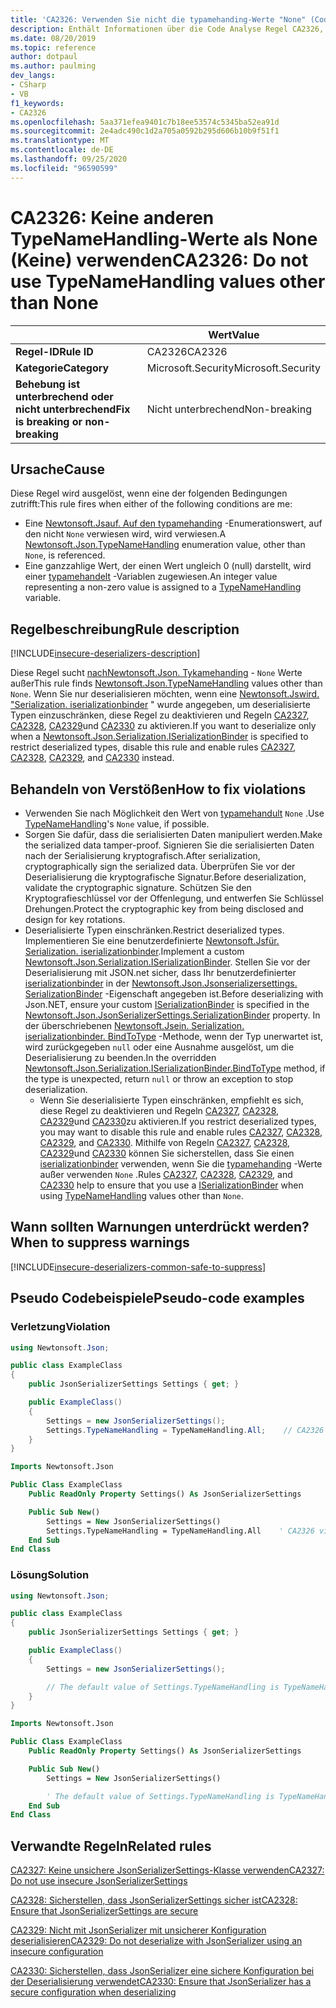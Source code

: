 ```yaml
---
title: 'CA2326: Verwenden Sie nicht die typamehanding-Werte "None" (Code Analyse).'
description: Enthält Informationen über die Code Analyse Regel CA2326, einschließlich der Gründe, der Behebung von Verstößen und der Zeit, zu der Sie unterdrückt werden soll.
ms.date: 08/20/2019
ms.topic: reference
author: dotpaul
ms.author: paulming
dev_langs:
- CSharp
- VB
f1_keywords:
- CA2326
ms.openlocfilehash: 5aa371efea9401c7b18ee53574c5345ba52ea91d
ms.sourcegitcommit: 2e4adc490c1d2a705a0592b295d606b10b9f51f1
ms.translationtype: MT
ms.contentlocale: de-DE
ms.lasthandoff: 09/25/2020
ms.locfileid: "96590599"
---
```

# <a name="ca2326-do-not-use-typenamehandling-values-other-than-none"></a><span data-ttu-id="68035-103">CA2326: Keine anderen TypeNameHandling-Werte als None (Keine) verwenden</span><span class="sxs-lookup"><span data-stu-id="68035-103">CA2326: Do not use TypeNameHandling values other than None</span></span>

| | <span data-ttu-id="68035-104">Wert</span><span class="sxs-lookup"><span data-stu-id="68035-104">Value</span></span> |
|-|-|
| <span data-ttu-id="68035-105">**Regel-ID**</span><span class="sxs-lookup"><span data-stu-id="68035-105">**Rule ID**</span></span> |<span data-ttu-id="68035-106">CA2326</span><span class="sxs-lookup"><span data-stu-id="68035-106">CA2326</span></span>|
| <span data-ttu-id="68035-107">**Kategorie**</span><span class="sxs-lookup"><span data-stu-id="68035-107">**Category**</span></span> |<span data-ttu-id="68035-108">Microsoft.Security</span><span class="sxs-lookup"><span data-stu-id="68035-108">Microsoft.Security</span></span>|
| <span data-ttu-id="68035-109">**Behebung ist unterbrechend oder nicht unterbrechend**</span><span class="sxs-lookup"><span data-stu-id="68035-109">**Fix is breaking or non-breaking**</span></span> |<span data-ttu-id="68035-110">Nicht unterbrechend</span><span class="sxs-lookup"><span data-stu-id="68035-110">Non-breaking</span></span>|

## <a name="cause"></a><span data-ttu-id="68035-111">Ursache</span><span class="sxs-lookup"><span data-stu-id="68035-111">Cause</span></span>

<span data-ttu-id="68035-112">Diese Regel wird ausgelöst, wenn eine der folgenden Bedingungen zutrifft:</span><span class="sxs-lookup"><span data-stu-id="68035-112">This rule fires when either of the following conditions are me:</span></span>

- <span data-ttu-id="68035-113">Eine [Newtonsoft.Jsauf. Auf den typamehanding](https://www.newtonsoft.com/json/help/html/T_Newtonsoft_Json_TypeNameHandling.htm) -Enumerationswert, auf den nicht `None` verwiesen wird, wird verwiesen.</span><span class="sxs-lookup"><span data-stu-id="68035-113">A [Newtonsoft.Json.TypeNameHandling](https://www.newtonsoft.com/json/help/html/T_Newtonsoft_Json_TypeNameHandling.htm) enumeration value, other than `None`, is referenced.</span></span>
- <span data-ttu-id="68035-114">Eine ganzzahlige Wert, der einen Wert ungleich 0 (null) darstellt, wird einer [typamehandelt](https://www.newtonsoft.com/json/help/html/T_Newtonsoft_Json_TypeNameHandling.htm) -Variablen zugewiesen.</span><span class="sxs-lookup"><span data-stu-id="68035-114">An integer value representing a non-zero value is assigned to a [TypeNameHandling](https://www.newtonsoft.com/json/help/html/T_Newtonsoft_Json_TypeNameHandling.htm) variable.</span></span>

## <a name="rule-description"></a><span data-ttu-id="68035-115">Regelbeschreibung</span><span class="sxs-lookup"><span data-stu-id="68035-115">Rule description</span></span>

[!INCLUDE[insecure-deserializers-description](~/includes/code-analysis/insecure-deserializers-description.md)]

<span data-ttu-id="68035-116">Diese Regel sucht [ nachNewtonsoft.Json. Tykamehanding](https://www.newtonsoft.com/json/help/html/T_Newtonsoft_Json_TypeNameHandling.htm) - `None` Werte außer</span><span class="sxs-lookup"><span data-stu-id="68035-116">This rule finds [Newtonsoft.Json.TypeNameHandling](https://www.newtonsoft.com/json/help/html/T_Newtonsoft_Json_TypeNameHandling.htm) values other than `None`.</span></span> <span data-ttu-id="68035-117">Wenn Sie nur deserialisieren möchten, wenn eine [Newtonsoft.Jswird. "Serialization. iserializationbinder](https://www.newtonsoft.com/json/help/html/T_Newtonsoft_Json_Serialization_ISerializationBinder.htm) " wurde angegeben, um deserialisierte Typen einzuschränken, diese Regel zu deaktivieren und Regeln [CA2327](ca2327.md), [CA2328](ca2328.md), [CA2329](ca2329.md)und [CA2330](ca2330.md) zu aktivieren.</span><span class="sxs-lookup"><span data-stu-id="68035-117">If you want to deserialize only when a [Newtonsoft.Json.Serialization.ISerializationBinder](https://www.newtonsoft.com/json/help/html/T_Newtonsoft_Json_Serialization_ISerializationBinder.htm) is specified to restrict deserialized types, disable this rule and enable rules [CA2327](ca2327.md), [CA2328](ca2328.md), [CA2329](ca2329.md), and [CA2330](ca2330.md) instead.</span></span>

## <a name="how-to-fix-violations"></a><span data-ttu-id="68035-118">Behandeln von Verstößen</span><span class="sxs-lookup"><span data-stu-id="68035-118">How to fix violations</span></span>

- <span data-ttu-id="68035-119">Verwenden Sie nach Möglichkeit den Wert von [typamehandult](https://www.newtonsoft.com/json/help/html/T_Newtonsoft_Json_TypeNameHandling.htm) `None` .</span><span class="sxs-lookup"><span data-stu-id="68035-119">Use [TypeNameHandling](https://www.newtonsoft.com/json/help/html/T_Newtonsoft_Json_TypeNameHandling.htm)'s `None` value, if possible.</span></span>
- <span data-ttu-id="68035-120">Sorgen Sie dafür, dass die serialisierten Daten manipuliert werden.</span><span class="sxs-lookup"><span data-stu-id="68035-120">Make the serialized data tamper-proof.</span></span> <span data-ttu-id="68035-121">Signieren Sie die serialisierten Daten nach der Serialisierung kryptografisch.</span><span class="sxs-lookup"><span data-stu-id="68035-121">After serialization, cryptographically sign the serialized data.</span></span> <span data-ttu-id="68035-122">Überprüfen Sie vor der Deserialisierung die kryptografische Signatur.</span><span class="sxs-lookup"><span data-stu-id="68035-122">Before deserialization, validate the cryptographic signature.</span></span> <span data-ttu-id="68035-123">Schützen Sie den Kryptografieschlüssel vor der Offenlegung, und entwerfen Sie Schlüssel Drehungen.</span><span class="sxs-lookup"><span data-stu-id="68035-123">Protect the cryptographic key from being disclosed and design for key rotations.</span></span>
- <span data-ttu-id="68035-124">Deserialisierte Typen einschränken.</span><span class="sxs-lookup"><span data-stu-id="68035-124">Restrict deserialized types.</span></span> <span data-ttu-id="68035-125">Implementieren Sie eine benutzerdefinierte [Newtonsoft.Jsfür. Serialization. iserializationbinder](https://www.newtonsoft.com/json/help/html/T_Newtonsoft_Json_Serialization_ISerializationBinder.htm).</span><span class="sxs-lookup"><span data-stu-id="68035-125">Implement a custom [Newtonsoft.Json.Serialization.ISerializationBinder](https://www.newtonsoft.com/json/help/html/T_Newtonsoft_Json_Serialization_ISerializationBinder.htm).</span></span> <span data-ttu-id="68035-126">Stellen Sie vor der Deserialisierung mit JSON.net sicher, dass Ihr benutzerdefinierter [iserializationbinder](https://www.newtonsoft.com/json/help/html/T_Newtonsoft_Json_Serialization_ISerializationBinder.htm) in der [Newtonsoft.Json.Jsonserializersettings. SerializationBinder](https://www.newtonsoft.com/json/help/html/P_Newtonsoft_Json_JsonSerializerSettings_SerializationBinder.htm) -Eigenschaft angegeben ist.</span><span class="sxs-lookup"><span data-stu-id="68035-126">Before deserializing with Json.NET, ensure your custom [ISerializationBinder](https://www.newtonsoft.com/json/help/html/T_Newtonsoft_Json_Serialization_ISerializationBinder.htm) is specified in the [Newtonsoft.Json.JsonSerializerSettings.SerializationBinder](https://www.newtonsoft.com/json/help/html/P_Newtonsoft_Json_JsonSerializerSettings_SerializationBinder.htm) property.</span></span> <span data-ttu-id="68035-127">In der überschriebenen [Newtonsoft.Jsein. Serialization. iserializationbinder. BindToType](https://www.newtonsoft.com/json/help/html/M_Newtonsoft_Json_Serialization_ISerializationBinder_BindToType.htm) -Methode, wenn der Typ unerwartet ist, wird zurückgegeben `null` oder eine Ausnahme ausgelöst, um die Deserialisierung zu beenden.</span><span class="sxs-lookup"><span data-stu-id="68035-127">In the overridden [Newtonsoft.Json.Serialization.ISerializationBinder.BindToType](https://www.newtonsoft.com/json/help/html/M_Newtonsoft_Json_Serialization_ISerializationBinder_BindToType.htm) method, if the type is unexpected, return `null` or throw an exception to stop deserialization.</span></span>
  - <span data-ttu-id="68035-128">Wenn Sie deserialisierte Typen einschränken, empfiehlt es sich, diese Regel zu deaktivieren und Regeln [CA2327](ca2327.md), [CA2328](ca2328.md), [CA2329](ca2329.md)und [CA2330](ca2330.md)zu aktivieren.</span><span class="sxs-lookup"><span data-stu-id="68035-128">If you restrict deserialized types, you may want to disable this rule and enable rules [CA2327](ca2327.md), [CA2328](ca2328.md), [CA2329](ca2329.md), and [CA2330](ca2330.md).</span></span> <span data-ttu-id="68035-129">Mithilfe von Regeln [CA2327](ca2327.md), [CA2328](ca2328.md), [CA2329](ca2329.md)und [CA2330](ca2330.md) können Sie sicherstellen, dass Sie einen [iserializationbinder](https://www.newtonsoft.com/json/help/html/T_Newtonsoft_Json_Serialization_ISerializationBinder.htm) verwenden, wenn Sie die [typamehanding](https://www.newtonsoft.com/json/help/html/T_Newtonsoft_Json_TypeNameHandling.htm) -Werte außer verwenden `None` .</span><span class="sxs-lookup"><span data-stu-id="68035-129">Rules [CA2327](ca2327.md), [CA2328](ca2328.md), [CA2329](ca2329.md), and [CA2330](ca2330.md) help to ensure that you use a [ISerializationBinder](https://www.newtonsoft.com/json/help/html/T_Newtonsoft_Json_Serialization_ISerializationBinder.htm) when using [TypeNameHandling](https://www.newtonsoft.com/json/help/html/T_Newtonsoft_Json_TypeNameHandling.htm) values other than `None`.</span></span>

## <a name="when-to-suppress-warnings"></a><span data-ttu-id="68035-130">Wann sollten Warnungen unterdrückt werden?</span><span class="sxs-lookup"><span data-stu-id="68035-130">When to suppress warnings</span></span>

[!INCLUDE[insecure-deserializers-common-safe-to-suppress](~/includes/code-analysis/insecure-deserializers-common-safe-to-suppress.md)]

## <a name="pseudo-code-examples"></a><span data-ttu-id="68035-131">Pseudo Codebeispiele</span><span class="sxs-lookup"><span data-stu-id="68035-131">Pseudo-code examples</span></span>

### <a name="violation"></a><span data-ttu-id="68035-132">Verletzung</span><span class="sxs-lookup"><span data-stu-id="68035-132">Violation</span></span>

```csharp
using Newtonsoft.Json;

public class ExampleClass
{
    public JsonSerializerSettings Settings { get; }

    public ExampleClass()
    {
        Settings = new JsonSerializerSettings();
        Settings.TypeNameHandling = TypeNameHandling.All;    // CA2326 violation.
    }
}
```

```vb
Imports Newtonsoft.Json

Public Class ExampleClass
    Public ReadOnly Property Settings() As JsonSerializerSettings

    Public Sub New()
        Settings = New JsonSerializerSettings()
        Settings.TypeNameHandling = TypeNameHandling.All    ' CA2326 violation.
    End Sub
End Class
```

### <a name="solution"></a><span data-ttu-id="68035-133">Lösung</span><span class="sxs-lookup"><span data-stu-id="68035-133">Solution</span></span>

```csharp
using Newtonsoft.Json;

public class ExampleClass
{
    public JsonSerializerSettings Settings { get; }

    public ExampleClass()
    {
        Settings = new JsonSerializerSettings();

        // The default value of Settings.TypeNameHandling is TypeNameHandling.None.
    }
}
```

```vb
Imports Newtonsoft.Json

Public Class ExampleClass
    Public ReadOnly Property Settings() As JsonSerializerSettings

    Public Sub New()
        Settings = New JsonSerializerSettings()

        ' The default value of Settings.TypeNameHandling is TypeNameHandling.None.
    End Sub
End Class
```

## <a name="related-rules"></a><span data-ttu-id="68035-134">Verwandte Regeln</span><span class="sxs-lookup"><span data-stu-id="68035-134">Related rules</span></span>

[<span data-ttu-id="68035-135">CA2327: Keine unsichere JsonSerializerSettings-Klasse verwenden</span><span class="sxs-lookup"><span data-stu-id="68035-135">CA2327: Do not use insecure JsonSerializerSettings</span></span>](ca2327.md)

[<span data-ttu-id="68035-136">CA2328: Sicherstellen, dass JsonSerializerSettings sicher ist</span><span class="sxs-lookup"><span data-stu-id="68035-136">CA2328: Ensure that JsonSerializerSettings are secure</span></span>](ca2328.md)

[<span data-ttu-id="68035-137">CA2329: Nicht mit JsonSerializer mit unsicherer Konfiguration deserialisieren</span><span class="sxs-lookup"><span data-stu-id="68035-137">CA2329: Do not deserialize with JsonSerializer using an insecure configuration</span></span>](ca2329.md)

[<span data-ttu-id="68035-138">CA2330: Sicherstellen, dass JsonSerializer eine sichere Konfiguration bei der Deserialisierung verwendet</span><span class="sxs-lookup"><span data-stu-id="68035-138">CA2330: Ensure that JsonSerializer has a secure configuration when deserializing</span></span>](ca2330.md)
